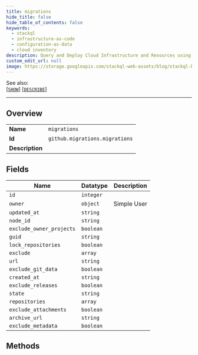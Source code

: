 ```yaml
---
title: migrations
hide_title: false
hide_table_of_contents: false
keywords:
  - stackql
  - infrastructure-as-code
  - configuration-as-data
  - cloud inventory
description: Query and Deploy Cloud Infrastructure and Resources using SQL
custom_edit_url: null
image: https://storage.googleapis.com/stackql-web-assets/blog/stackql-blog-post-featured-image.png
---
```

  
    
See also:   
[[` SHOW `]](/docs/language-spec/show) [[` DESCRIBE `]](/docs/language-spec/describe)  
* * * 
## Overview
<table><tbody>
<tr><td><b>Name</b></td><td><code>migrations</code></td></tr>
<tr><td><b>Id</b></td><td><code>github.migrations.migrations</code></td></tr>
<tr><td><b>Description</b></td><td></td></tr>
</tbody></table>

## Fields
| Name | Datatype | Description |
| ---- | -------- | ----------- |
| `id` | `integer` |  |
| `owner` | `object` | Simple User |
| `updated_at` | `string` |  |
| `node_id` | `string` |  |
| `exclude_owner_projects` | `boolean` |  |
| `guid` | `string` |  |
| `lock_repositories` | `boolean` |  |
| `exclude` | `array` |  |
| `url` | `string` |  |
| `exclude_git_data` | `boolean` |  |
| `created_at` | `string` |  |
| `exclude_releases` | `boolean` |  |
| `state` | `string` |  |
| `repositories` | `array` |  |
| `exclude_attachments` | `boolean` |  |
| `archive_url` | `string` |  |
| `exclude_metadata` | `boolean` |  |
## Methods

